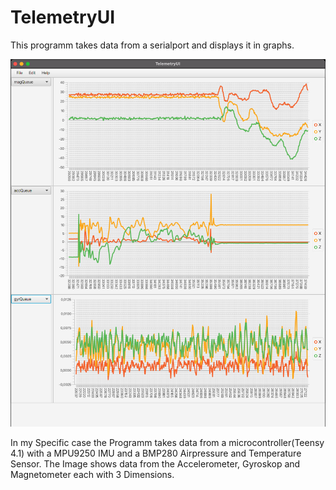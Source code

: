 # TelemetryUI
This programm takes data from a serialport and displays it in graphs.

![alt text](https://github.com/Jojodayolo/TelemetryUI/blob/delevop/Pictures/GUI%20with%203%20Channels.png?raw=true)

In my Specific case the Programm takes data from a microcontroller(Teensy 4.1) with a MPU9250 IMU and a BMP280 Airpressure and Temperature Sensor.
The Image shows data from the Accelerometer, Gyroskop and Magnetometer each with 3 Dimensions.
